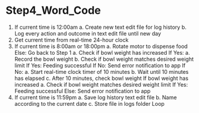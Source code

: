 # Step4_Word_Code

1.	If current time is 12:00am
a.	Create new text edit file for log history
b.	Log every action and outcome in text edit file until new day
2.	Get current time from real-time 24-hour clock
3.	If current time is 8:00am or 18:00pm
a.	Rotate motor to dispense food
Else: Go back to Step 1
a.	Check if bowl weight has increased
If Yes:
a.	Record the bowl weight
b.	Check if bowl weight matches desired weight limit
If Yes: Feeding successful
If No: Send error notification to app
If No:
a.	Start real-time clock timer of 10 minutes
b.	Wait until 10 minutes has elapsed
c.	After 10 minutes, check bowl weight
If bowl weight has increased
a.	Check if bowl weight matches desired weight limit
If Yes: Feeding successful
Else: Send error notification to app
4.	If current time is 11:59pm
a.	Save log history text edit file 
b.	Name according to the current date
c.	Store file in logs folder
Loop

